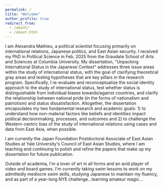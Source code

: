 ```yaml
---
permalink: /
title: "Welcome"
author_profile: true
redirect_from: 
  - /about/
  - /about.html
---
```

I am Alexandra Mathieu, a political scientist focusing primarily on international relations, Japanese politics, and East Asian security. I received my PhD in Political Science in Feb. 2025 from the Graudate School of Arts and Sciences at Columbia University. My dissertation, "Unpacking International Status in the Japanese Context" addresses three issue areas within the study of international status, with the goal of clarifying theoretical gray areas and testing hypotheses that are key pillars in the research program. Specifically, I re-evaluate and reconceptualize the social identity approach to the study of international status, test whether status is distinguishable from individual biases towards/against countries, and clarify the relationship between national pride (in the forms of nationalism and patriotism) and status dissatisfaction. Altogether, the dissertation encapsulates my two fundamental research and academic goals: 1) to understand how non-material factors like beliefs and identities impact political decisionmaking, processes, and outcomes and 2) to challenge the Western-centric bias of the study of international relations using cases and data from East Asia, when possible. 

I am currently the Japan Foundation Postdoctoral Associate of East Asian Studies at Yale University's Council of East Asian Studies, where I am teaching and continuing to polish and refine the papers that make up my dissertation for future publication. 

Outside of academia, I'm a lover of art in all forms and an avid player of video and board games. I'm currently taking swim lessons to work on my admittedly mediocre swim skills, studying Japanese to maintain my fluency, and as part of a year-long NYE challenge...learning amateur magic...


